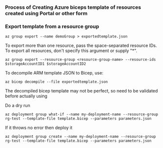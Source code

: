 ### Process of Creating Azure biceps template of resources created using Portal or other form

### Export template from a resource group

```
az group export --name demoGroup > exportedtemplate.json
```

To export more than one resource, pass the space-separated resource IDs. To export all resources, don't specify this argument or supply "*".

```
az group export --resource-group <resource-group-name> --resource-ids $storageAccountID1 $storageAccountID2
```

To decompile ARM template JSON to Bicep, use:

```
az bicep decompile --file exportedtemplate.json
```

The decompiled bicep template may not be perfect, so need to be validated before actually using

Do a dry run

```
az deployment group what-if --name my-deployment-name --resource-group rg-test --template-file template.bicep --parameters parameters.json 

```

If it throws no error then deploy it

```
az deployment group create --name my-deployment-name --resource-group rg-test --template-file template.bicep --parameters parameters.json 

```
